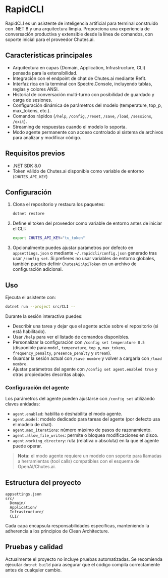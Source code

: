 # RapidCLI

RapidCLI es un asistente de inteligencia artificial para terminal construido con .NET 8 y una arquitectura limpia. Proporciona una experiencia de conversación productiva y extensible desde la línea de comandos, con soporte inicial para el proveedor Chutes.ai.

## Características principales

- Arquitectura en capas (Domain, Application, Infrastructure, CLI) pensada para la extensibilidad.
- Integración con el endpoint de chat de Chutes.ai mediante Refit.
- Interfaz rica en la terminal con Spectre.Console, incluyendo tablas, reglas y colores ANSI.
- Historial de conversación multi-turno con posibilidad de guardado y carga de sesiones.
- Configuración dinámica de parámetros del modelo (temperature, top_p, max_tokens, etc.).
- Comandos rápidos (`/help`, `/config`, `/reset`, `/save`, `/load`, `/sessions`, `/exit`).
- Streaming de respuestas cuando el modelo lo soporta.
- Modo agente permanente con acceso controlado al sistema de archivos para analizar y modificar código.

## Requisitos previos

- .NET SDK 8.0
- Token válido de Chutes.ai disponible como variable de entorno (`CHUTES_API_KEY`)

## Configuración

1. Clona el repositorio y restaura los paquetes:

   ```bash
   dotnet restore
   ```

2. Define el token del proveedor como variable de entorno antes de iniciar el CLI:

   ```bash
   export CHUTES_API_KEY="tu_token"
   ```

3. Opcionalmente puedes ajustar parámetros por defecto en `appsettings.json` o mediante `~/.rapidcli/config.json` generado tras usar `/config set`. Si prefieres no usar variables de entorno globales, también puedes definir `ChutesAi:ApiToken` en un archivo de configuración adicional.

## Uso

Ejecuta el asistente con:

```bash
dotnet run --project src/CLI --
```

Durante la sesión interactiva puedes:

- Describir una tarea y dejar que el agente actúe sobre el repositorio (si está habilitado).
- Usar `/help` para ver el listado de comandos disponibles.
- Personalizar la configuración con `/config set temperature 0.5` (disponible para `model`, `temperature`, `top_p`, `max_tokens`, `frequency_penalty`, `presence_penalty` y `stream`).
- Guardar la sesión actual con `/save nombre` y volver a cargarla con `/load nombre`.
- Ajustar parámetros del agente con `/config set agent.enabled true` y otras propiedades descritas abajo.

### Configuración del agente

Los parámetros del agente pueden ajustarse con `/config set` utilizando claves anidadas:

- `agent.enabled`: habilita o deshabilita el modo agente.
- `agent.model`: modelo dedicado para tareas del agente (por defecto usa el modelo de chat).
- `agent.max_iterations`: número máximo de pasos de razonamiento.
- `agent.allow_file_writes`: permite o bloquea modificaciones en disco.
- `agent.working_directory`: ruta (relativa o absoluta) en la que el agente puede operar.

> **Nota:** el modo agente requiere un modelo con soporte para llamadas a herramientas (tool calls) compatibles con el esquema de OpenAI/Chutes.ai.

## Estructura del proyecto

```
appsettings.json
src/
  Domain/
  Application/
  Infrastructure/
  CLI/
```

Cada capa encapsula responsabilidades específicas, manteniendo la adherencia a los principios de Clean Architecture.

## Pruebas y calidad

Actualmente el proyecto no incluye pruebas automatizadas. Se recomienda ejecutar `dotnet build` para asegurar que el código compila correctamente antes de cualquier cambio.
